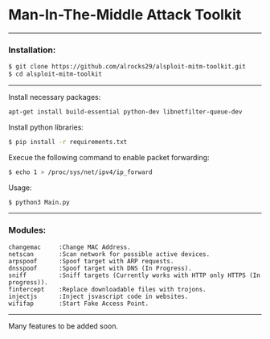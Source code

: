 # Man-In-The-Middle Attack Toolkit

<hr />

### Installation:

```bash
$ git clone https://github.com/alrocks29/alsploit-mitm-toolkit.git
$ cd alsploit-mitm-toolkit
```
<hr />

Install necessary packages:
```bash
apt-get install build-essential python-dev libnetfilter-queue-dev
```

Install python libraries:
```bash
$ pip install -r requirements.txt
```

Execue the following command to enable packet forwarding:
```bash
$ echo 1 > /proc/sys/net/ipv4/ip_forward
```

Usage:
```bash
$ python3 Main.py
```

<hr />

### Modules:
```
changemac     :Change MAC Address.
netscan       :Scan network for possible active devices.
arpspoof      :Spoof target with ARP requests.
dnsspoof      :Spoof target with DNS (In Progress).
sniff         :Sniff targets (Currently works with HTTP only HTTPS (In progress)).
fintercept    :Replace downloadable files with trojons.
injectjs      :Inject jsvascript code in websites.
wififap       :Start Fake Access Point.
```
<hr />

Many features to be added soon.




